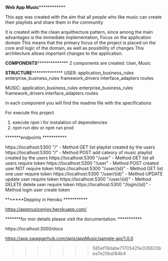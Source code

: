 
************************Web App Music************************************

This app was created with the aim that all people who like music can create their playlists and share them in the community


It is created with the clean arquithecture pattern, since among the main advantages is the immediate implementation, Focus on the application domain
This means that the primary focus of the project is placed on the core and logic of the domain, as well as possibility of changes This architecture allows important changes to the application.


******COMPONENTS********************
2 components are created: User, Music

******STRUCTURE********************
USER:
    application_business_rules
    enterprise_business_rules
    framework_drivers
    interface_adapters
    routes

MUSIC:
    application_business_rules
    enterprise_business_rules
    framework_drivers
    interface_adapters
    routes

in each component you will find the readme file with the specifications

For execute this project

1. execute npm i for instalation of dependencies
2. npm run dev or npm run prod

*******endpoints ***********

https://localhost:5300 "/" - Method GET list playlist created by the users
https://localhost:5300 "/" - Method POST add cateory of music  playlist created by the users
https://localhost:5300 "/user" - Method GET list all users require token
https://localhost:5300 "/user" - Method POST created user NOT require token
https://localhost:5300 "/user/{id}" - Method GET list one user require token
https://localhost:5300 "/user/{id}" - Method UPDATE update user require token
https://localhost:5300 "/user/{id}" - Method DELETE delete user require token
https://localhost:5300 "/login/{id}" - Method login user create token



*******Depploy in Heroku ***********

https://appmusicenjoy.herokuapp.com/

*******for mor details please visit the documentation: ***********

https://localhost:3000/docs

https://app.swaggerhub.com/apis/appMusic/sample-api/1.0.0


>>>>>>> 585ef19dabe71705425e335633bea7e20ba184b4
